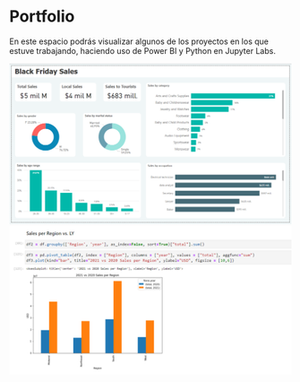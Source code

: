 # Portfolio
En este espacio podrás visualizar algunos de los proyectos en los que estuve trabajando, haciendo uso de Power BI y Python en Jupyter Labs.

![alt text](https://raw.githubusercontent.com/NicolasMlicotta/Data-Analytics-Portfolio/main/Power%20BI/Black%20Friday%20Sales/BlackFridaySales.png)
![alt text](https://raw.githubusercontent.com/NicolasMlicotta/Data-Analytics-Portfolio/main/Img/Sales%20Per%20Region.png)
